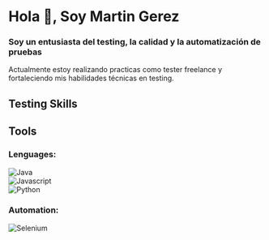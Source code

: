 # Hola 👋, Soy Martin Gerez
### Soy un entusiasta del testing, la calidad y la automatización de pruebas

Actualmente estoy realizando practicas como tester freelance y fortaleciendo mis habilidades técnicas en testing.

## Testing Skills


## Tools
  ### Lenguages:
  ![Java](https://img.shields.io/badge/Java-000000?style=for-the-badge&logo=java&logoColor=white&labelColor=101010)</br>
  ![Javascript](https://img.shields.io/badge/Javascript-F7DF1E?style=for-the-badge&logo=javascript&logoColor=white&labelColor=101010)</br>
  ![Python](https://img.shields.io/badge/Python-3776AB?style=for-the-badge&logo=python&logoColor=white&labelColor=101010)</br>

  ### Automation:
  ![Selenium](https://img.shields.io/badge/Selenium-43B02A?style=for-the-badge&logo=selenium&logoColor=white&labelColor=101010)</br>
